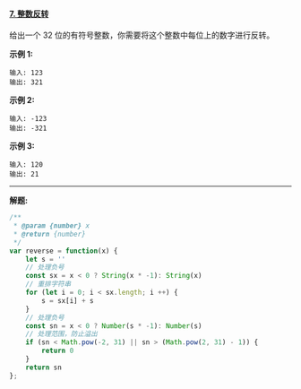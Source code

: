 #### [7. 整数反转](https://leetcode-cn.com/problems/reverse-integer/)

给出一个 32 位的有符号整数，你需要将这个整数中每位上的数字进行反转。

**示例 1:**

```
输入: 123
输出: 321
```

 **示例 2:**

```
输入: -123
输出: -321
```

**示例 3:**

```
输入: 120
输出: 21
```

------

**解题:**

```js
/**
 * @param {number} x
 * @return {number}
 */
var reverse = function(x) {
    let s = ''
    // 处理负号
    const sx = x < 0 ? String(x * -1): String(x)
    // 重排字符串
    for (let i = 0; i < sx.length; i ++) {
        s = sx[i] + s
    }
    // 处理负号
    const sn = x < 0 ? Number(s * -1): Number(s)
    // 处理范围，防止溢出
    if (sn < Math.pow(-2, 31) || sn > (Math.pow(2, 31) - 1)) {
        return 0
    }
    return sn
};
```

